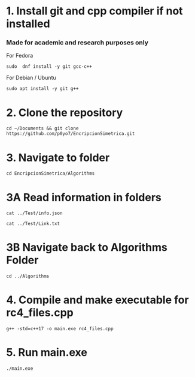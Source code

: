 # 1. Install git and cpp compiler if not installed
### Made for academic and research purposes only
For Fedora
```
sudo  dnf install -y git gcc-c++
```
For Debian / Ubuntu
```
sudo apt install -y git g++
```

# 2. Clone the repository
```
cd ~/Documents && git clone https://github.com/p0yo7/EncripcionSimetrica.git
```
# 3. Navigate to folder
```
cd EncripcionSimetrica/Algorithms
```
# 3A Read information in folders
```
cat ../Test/info.json
```
```
cat ../Test/Link.txt
```
# 3B Navigate back to Algorithms Folder
```
cd ../Algorithms
```
# 4. Compile and make executable for rc4_files.cpp 
```
g++ -std=c++17 -o main.exe rc4_files.cpp
```
# 5. Run main.exe
```
./main.exe
```
